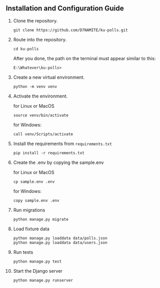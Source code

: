 ## Installation and Configuration Guide
1. Clone the repository.
     ```
    git clone https://github.com/D7NAMITE/ku-polls.git
    ```
2. Route into the repository.
    ```
   cd ku-polls
   ```
   After you done, the path on the terminal must appear 
similar to this:
    ```
   E:\Whatever\ku-polls>
   ```
3. Create a new virtual environment.
    ```
   python -m venv venv
   ```
4. Activate the environment.

    for Linux or MacOS
    ```
   source venv/bin/activate
   ```
   for Windows:
    ```
   call venv/Scripts/activate
   ```
5. Install the requirements from ```requirements.txt```
    ```
   pip install -r requirements.txt
   ```
6. Create the .env by copying the sample.env

    for Linux or MacOS
    ```
   cp sample.env .env
   ```
   for Windows:
    ```
   copy sample.env .env
   ```
7. Run migrations
    ```
   python manage.py migrate
   ```
8. Load fixture data
    ```
   python manage.py loaddata data/polls.json 
   python manage.py loaddata data/users.json
   ```
9. Run tests
    ```
   python manage.py test
   ```
10. Start the Django server
    ```
    python manage.py runserver
    ```